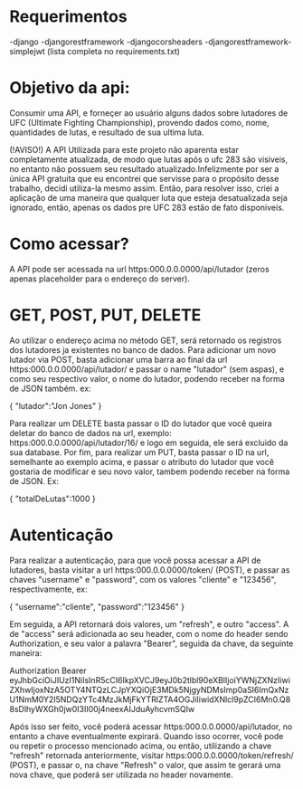 # Requerimentos
-django
-djangorestframework
-djangocorsheaders
-djangorestframework-simplejwt
(lista completa no requirements.txt)

# Objetivo da api:
Consumir uma API, e forneçer ao usuário alguns dados sobre lutadores de UFC (Ultimate Fighting Championship), provendo dados como, nome, quantidades de lutas, e resultado de sua ultima luta.

(!AVISO!) A API Utilizada para este projeto não aparenta estar completamente atualizada, de modo que lutas após o ufc 283 são visiveis, no entanto não possuem seu resultado atualizado.Infelizmente por ser a única API gratuita que eu encontrei que servisse para o propósito desse trabalho, decidi utiliza-la mesmo assim. Então, para resolver isso, criei a aplicação de uma maneira que qualquer luta que esteja desatualizada seja ignorado, então, apenas os dados pre UFC 283 estão de fato disponiveis.

# Como acessar?
A API pode ser acessada na url https:000.0.0.0000/api/lutador (zeros apenas placeholder para o endereço do server).

# GET, POST, PUT, DELETE
Ao utilizar o endereço acima no método GET, será retornado os registros dos lutadores ja existentes no banco de dados. 
Para adicionar um novo lutador via POST, basta adicionar uma barra ao final da url https:000.0.0.0000/api/lutador/ e passar o name "lutador" (sem aspas), e como seu respectivo valor, o nome do lutador, podendo receber na forma de JSON também. ex:

{
	"lutador":"Jon Jones"
}

Para realizar um DELETE basta passar o ID do lutador que você queira deletar do banco de dados na url, exemplo: https:000.0.0.0000/api/lutador/16/ e logo em seguida, ele será excluido da sua database.
Por fim, para realizar um PUT, basta passar o ID na url, semelhante ao exemplo acima, e passar o atributo do lutador que você gostaria de modificar e seu novo valor, tambem podendo receber na forma de JSON. Ex:

{
	"totalDeLutas":1000
}

# Autenticação
Para realizar a autenticação, para que você possa acessar a API de lutadores, basta visitar a url https:000.0.0.0000/token/ (POST), e passar as chaves "username" e "password", com os valores "cliente" e "123456", respectivamente, ex:

{
	"username":"cliente",
	"password":"123456"
}

Em seguida, a API retornará dois valores, um "refresh", e outro "access". A de "access" será adicionada ao seu header, com o nome do header sendo Authorization, e seu valor a palavra "Bearer", seguida da chave, da seguinte maneira:

Authorization           Bearer eyJhbGciOiJIUzI1NiIsInR5cCI6IkpXVCJ9eyJ0b2tlbl90eXBlIjoiYWNjZXNzIiwiZXhwIjoxNzA5OTY4NTQzLCJpYXQiOjE3MDk5NjgyNDMsImp0aSI6ImQxNzU1NmM0Y2I5NDQzYTc4MzJkMjFkYTRlZTA4OGJiIiwidXNlcl9pZCI6Mn0.Q88sDlhyWXGh0jw0I3II00j4neexAIJduAyhcvmSQIw

Após isso ser feito, você poderá acessar https:000.0.0.0000/api/lutador, no entanto a chave eventualmente expirará. Quando isso ocorrer, você pode ou repetir o processo mencionado acima, ou então, utilizando a chave "refresh" retornada anteriormente, visitar https:000.0.0.0000/token/refresh/ (POST), e passar o, na chave "Refresh" o valor, que assim te gerará uma nova chave, que poderá ser utilizada no header novamente.
